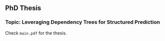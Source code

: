## PhD Thesis


### Topic: Leveraging Dependency Trees for Structured Prediction

Check `main.pdf` for the thesis.
